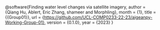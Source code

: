 @software{Finding water level changes via satellite imagery,
  author = {Qiang Hu, Ablert, Eric Zhang, shameer and Morphling},
  month = {1},
  title = {{Group01}},
  url = {https://github.com/UCL-COMP0233-22-23/aigeanpy-Working-Group-01},
  version = {0.1.0},
  year = {2023}
}